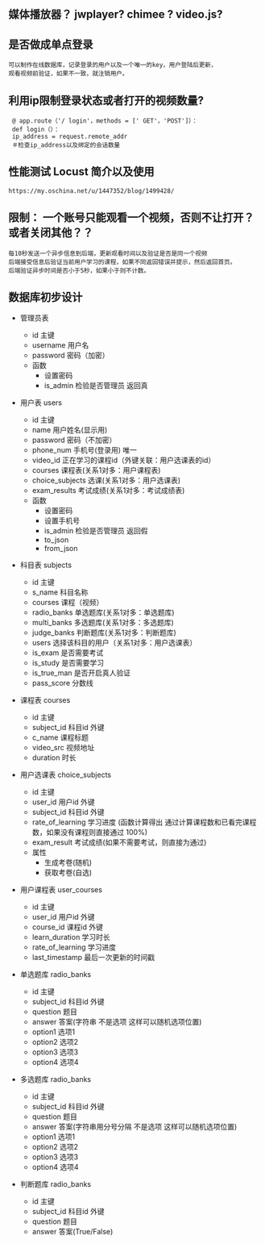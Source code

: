 ## 媒体播放器？ jwplayer?  chimee ? video.js?

## 是否做成单点登录
    可以制作在线数据库，记录登录的用户以及一个唯一的key，用户登陆后更新，
    观看视频前验证，如果不一致，就注销用户。

## 利用ip限制登录状态或者打开的视频数量?
     
     @ app.route（'/ login'，methods = [' GET'，'POST']）：
     def login（）：
     ip_address = request.remote_addr 
     ＃检查ip_address以及绑定的会话数量
     
## 性能测试 Locust 简介以及使用
    https://my.oschina.net/u/1447352/blog/1499428/
    
## 限制： 一个账号只能观看一个视频，否则不让打开？或者关闭其他？？
    每10秒发送一个异步信息到后端，更新观看时间以及验证是否是同一个视频
    后端接受信息后验证当前用户学习的课程，如果不同返回错误并提示，然后返回首页。
    后端验证异步时间是否小于5秒，如果小于则不计数。
    
## 数据库初步设计
* 管理员表
    * id 主键
    * username 用户名
    * password 密码（加密）
    * 函数 
        * 设置密码
        * is_admin 检验是否管理员 返回真
        
* 用户表 users
    * id 主键
    * name 用户姓名(显示用)
    * password 密码（不加密）
    * phone_num 手机号(登录用) 唯一
    * video_id 正在学习的课程id（外键关联：用户选课表的id）
    * courses 课程表(关系1对多：用户课程表)
    * choice_subjects 选课(关系1对多：用户选课表)
    * exam_results 考试成绩(关系1对多：考试成绩表)
    * 函数
        * 设置密码
        * 设置手机号
        * is_admin 检验是否管理员 返回假
        * to_json
        * from_json
    
* 科目表 subjects
    * id 主键
    * s_name 科目名称
    * courses 课程（视频）
    * radio_banks 单选题库(关系1对多：单选题库)
    * multi_banks 多选题库(关系1对多：多选题库)
    * judge_banks 判断题库(关系1对多：判断题库)
    * users 选择该科目的用户（关系1对多：用户选课表）
    * is_exam 是否需要考试
    * is_study 是否需要学习
    * is_true_man 是否开启真人验证
    * pass_score 分数线
    
    
* 课程表 courses
    * id 主键
    * subject_id 科目id 外键
    * c_name 课程标题
    * video_src 视频地址
    * duration 时长
    
* 用户选课表 choice_subjects
    * id 主键
    * user_id 用户id 外键
    * subject_id 科目id 外键
    * rate_of_learning 学习进度 (函数计算得出 通过计算课程数和已看完课程数，如果没有课程则直接通过 100%)
    * exam_result 考试成绩(如果不需要考试，则直接为通过)
    * 属性
        * 生成考卷(随机)
        * 获取考卷(自选)
        
* 用户课程表 user_courses
    * id 主键
    * user_id 用户id 外键
    * course_id 课程id 外键
    * learn_duration 学习时长
    * rate_of_learning 学习进度
    * last_timestamp 最后一次更新的时间戳
    
    
* 单选题库 radio_banks
    * id 主键
    * subject_id 科目id 外键
    * question 题目
    * answer 答案(字符串 不是选项 这样可以随机选项位置)
    * option1 选项1
    * option2 选项2
    * option3 选项3
    * option4 选项4
    
* 多选题库 radio_banks
    * id 主键
    * subject_id 科目id 外键
    * question 题目
    * answer 答案(字符串用分号分隔 不是选项 这样可以随机选项位置)
    * option1 选项1
    * option2 选项2
    * option3 选项3
    * option4 选项4
    
* 判断题库 radio_banks
    * id 主键
    * subject_id 科目id 外键
    * question 题目
    * answer 答案(True/False)
    
